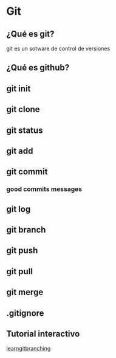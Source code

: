 # Git

## ¿Qué es git?

git es un sotware de control de versiones

## ¿Qué es github?

## git init

## git clone

## git status

## git add

## git commit

### good commits messages

## git log

## git branch

## git push

## git pull

## git merge

## .gitignore

## Tutorial interactivo

[learngitbranching](https://learngitbranching.js.org/)
